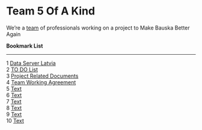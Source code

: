    <body>
      <h1>Team 5 Of A Kind</h1>
      <p>
         We’re a <a href="https://www.mcdonalds.com/us/en-us/about-us/leadership-team.html">team</a> of professionals working
         on a project to Make Bauska Better Again
      </p>
   </body>

<strong> Bookmark List </strong>
<hr>
1 <a href="https://data.gov.lv/lv">Data Server Latvia</a> <br>
2 <a href="https://5-of-a-kind.monday.com/boards/737351226">TO DO List</a> <br>
3 <a href="https://drive.google.com/drive/folders/1maP51iZZuWkRuMhyKJFX3KCeXE5k57Ol">Project Related Documents</a> <br>
4 <a href="https://docs.google.com/document/d/1V3uJ6E9pWw4G8HpVEbluR73pvvUPVgKRsB37QJ7AIAI/edit?usp=drive_web&ouid=112110715317551150209">Team Working Agreement</a> <br>
5 <a href="html">Text</a> <br>
6 <a href="html">Text</a> <br>
7 <a href="html">Text</a> <br>
8 <a href="html">Text</a> <br>
9 <a href="html">Text</a> <br>
10 <a href="html">Text</a> <br>
   
